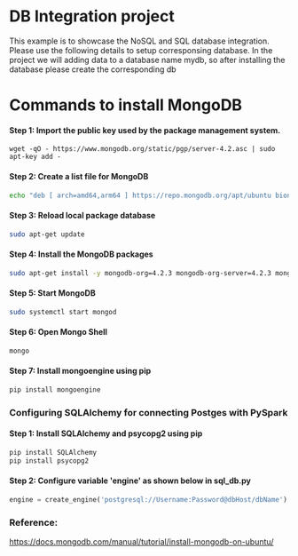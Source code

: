 # DB Integration project

This example is to showcase the NoSQL and SQL database integration. Please use the following details to setup corresponsing database. In the project we will adding data to a database name mydb, so after installing the database please create the corresponding db


# Commands to install MongoDB

#### Step 1: Import the public key used by the package management system.
```bash.
wget -qO - https://www.mongodb.org/static/pgp/server-4.2.asc | sudo apt-key add -
```

#### Step 2: Create a list file for MongoDB
```bash
echo "deb [ arch=amd64,arm64 ] https://repo.mongodb.org/apt/ubuntu bionic/mongodb-org/4.2 multiverse" | sudo tee /etc/apt/sources.list.d/mongodb-org-4.2.list
```
#### Step 3: Reload local package database
```bash
sudo apt-get update
```
#### Step 4: Install the MongoDB packages
```bash
sudo apt-get install -y mongodb-org=4.2.3 mongodb-org-server=4.2.3 mongodb-org-shell=4.2.3 mongodb-org-mongos=4.2.3 mongodb-org-tools=4.2.3
```
#### Step 5: Start MongoDB
```bash
sudo systemctl start mongod
```
#### Step 6: Open Mongo Shell
```bash
mongo
```
#### Step 7: Install mongoengine using pip
```bash
pip install mongoengine
```
### Configuring SQLAlchemy for connecting Postges with PySpark
#### Step 1: Install SQLAlchemy and psycopg2 using pip
```bash
pip install SQLAlchemy
pip install psycopg2
```
#### Step 2: Configure variable 'engine' as shown below in sql_db.py
```python
engine = create_engine('postgresql://Username:Password@dbHost/dbName')
```
### Reference:
https://docs.mongodb.com/manual/tutorial/install-mongodb-on-ubuntu/
